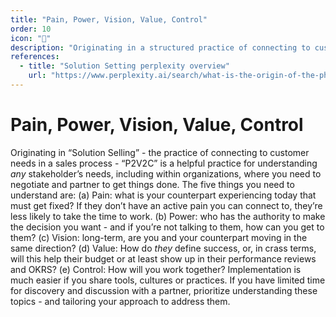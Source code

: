 ```yaml
---
title: "Pain, Power, Vision, Value, Control"
order: 10
icon: "📝"
description: "Originating in a structured practice of connecting to customer needs in enterprise sales,  “P2V2C” helps triage *any* stakeholder’s needs, including within organizations. Try to understand these five things: (a) *Pain*: what is your counterpart experiencing today that must get fixed? Without immediate pain, your needs won't make their priority list. (b) *Power*: who has authority to make the decision? Are you talking directly to a decisionmaker? (c) *Vision*: are you both moving in the same direction? (d) *Value*: How do *they* define success, or (to be crass), how will this show up in their performance review? (e) *Control*: How will you work together? Implementation is easier if you share tools, cultures or practices. With limited time for discovery with a partner, prioritize understanding these topics and tailor your approach to address them."
references:
  - title: "Solution Setting perplexity overview"
    url: "https://www.perplexity.ai/search/what-is-the-origin-of-the-phra-HA6GFaHYSTSS2lfQ9_1TtQ"
---
```


# Pain, Power, Vision, Value, Control

Originating in “Solution Selling” - the practice of connecting to customer needs in a sales process - “P2V2C” is a helpful practice for understanding *any* stakeholder’s needs, including within organizations, where you need to negotiate and partner to get things done. The five things you need to understand are: (a) Pain: what is your counterpart experiencing today that must get fixed? If they don’t have an active pain you can connect to, they’re less likely to take the time to work. (b) Power: who has the authority to make the decision you want - and if you’re not talking to them, how can you get to them? (c) Vision: long-term, are you and your counterpart moving in the same direction? (d) Value: How do *they* define success, or, in crass terms, will this help their budget or at least show up in their performance reviews and OKRS? (e) Control: How will you work together? Implementation is much easier if you share tools, cultures or practices. If you have limited time for discovery and discussion with a partner, prioritize understanding these topics - and tailoring your approach to address them.